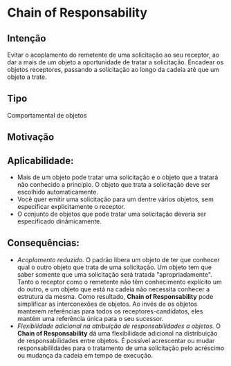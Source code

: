 # Chain of Responsability

## Intenção
Evitar o acoplamento do remetente de uma solicitação ao seu receptor, ao dar a mais de um objeto a oportunidade de tratar a solicitação. Encadear os objetos receptores, passando a solicitação ao longo da cadeia até que um objeto a trate.

## Tipo
Comportamental de objetos

## Motivação

## Aplicabilidade:
- Mais de um objeto pode tratar uma solicitação e o objeto que a tratará não conhecido a princípio. O objeto que trata a solicitação deve ser escolhido automaticamente.
- Você quer emitir uma solicitação para um dentre vários objetos, sem especificar explicitamente o receptor.
- O conjunto de objetos que pode tratar uma solicitação deveria ser especificado dinâmicamente.

## Consequências:
- *Acoplamento reduzido.* O padrão libera um objeto de ter que conhecer qual o outro objeto que trata de uma solicitação. Um objeto tem que saber somente que uma solicitação será tratada "apropriadamente". Tanto o receptor como o remetente não têm conhecimento explícito um do outro, e um objeto que está na cadeia não necessita conhecer a estrutura da mesma. Como resultado, **Chain of Responsability** pode simplificar as interconexões de objetos. Ao invés de os objetos manterem referências para todos os receptores-candidatos, eles mantém uma referência única para o seu sucessor.
- *Flexibilidade adicional na atribuição de responsabilidades a objetos.* O **Chain of Responsability** dá uma flexibilidade adicional na distribuição de responsabilidades entre objetos. É possível acrescentar ou mudar responsabilildades para o tratamento de uma solicitação pelo acréscimo ou mudança da cadeia em tempo de execução.